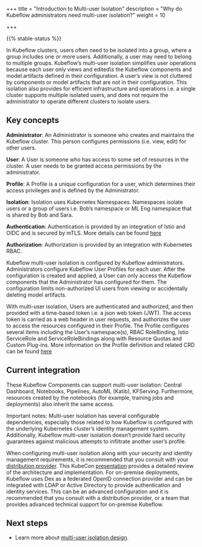 +++
title = "Introduction to Multi-user Isolation"
description = "Why do Kubeflow administrators need multi-user isolation?"
weight = 10
                    
+++

{{% stable-status %}}

In Kubeflow clusters, users often need to be isolated into a group, where a group includes one or more users.   Additionally, a user may need to belong to multiple groups.  Kubeflow’s multi-user isolation simplifies user operations because each user only views and edited\s the Kubeflow components and model artifacts defined in their configuration.  A user’s view is not cluttered by components or model artifacts that are not in their configuration. This isolation also provides for efficient infrastructure and operations i.e. a single cluster supports multiple isolated users, and does not require the administrator to operate different clusters to isolate users.  

## Key concepts

**Administrator**: An Administrator is someone who creates and maintains the Kubeflow cluster. This person configures permissions (i.e. view, edit) for other users.

**User**: A User is someone who has access to some set of resources in the cluster. A user needs to be granted access permissions by the administrator.

**Profile**: A Profile is a unique configuration for a user, which determines their access privileges and is defined by the Administrator.   

**Isolation**: Isolation uses Kubernetes Namespaces.  Namespaces isolate users or a group of users i.e. Bob’s namespace or ML Eng namespace that is shared by Bob and Sara.

**Authentication**: Authentication is provided by an integration of Istio and OIDC and is secured by mTLS.  More details can be found [here](https://journal.arrikto.com/kubeflow-authentication-with-istio-dex-5eafdfac4782) 

**Authorization**: Authorization is provided by an integration with Kubernetes RBAC. 

Kubeflow multi-user isolation is configured by Kubeflow administrators.   Administrators configure Kubeflow User Profiles for each user.  After the configuration is created and applied, a User can only access the Kubeflow components that the Administrator has configured for them.  The configuration limits non-authorized UI users from viewing or accidentally deleting model artifacts.   

With multi-user isolation, Users are authenticated and authorized, and then provided with a time-based token i.e. a json web token (JWT).   The access token is carried as a web header in user requests, and authorizes the user to access the resources configured in their Profile.  The Profile configures several items including the User’s namespace(s), RBAC RoleBinding, Istio ServiceRole and ServiceRoleBindings along with Resource Quotas and Custom Plug-ins.   More information on the Profile definition and related CRD can be found [here](https://github.com/kubeflow/kubeflow/blob/master/components/profile-controller/README.md)


## Current integration 

These Kubeflow Components can support multi-user isolation: Central Dashboard, Notebooks, Pipelines, AutoML (Katib), KFServing.  Furthermore, resources created by the notebooks (for example, training jobs and deployments) also inherit the same access.

Important notes: Multi-user isolation has several configurable dependencies, especially those related to how Kubeflow is configured with the underlying Kubernetes cluster’s identity management system.   Additionally, Kubeflow multi-user isolation doesn’t provide hard security guarantees against malicious attempts to infiltrate another user’s profile.

When configuring multi-user isolation along with your security and identity management requirements, it is recommended that you consult with your [distribution provider](https://www.kubeflow.org/docs/distributions/).   This KubeCon [presentation](https://www.youtube.com/watch?v=U8yWOKOhzes) provides a detailed review of the architecture and implementation.   For on-premise deployments, Kubeflow uses Dex as a federated OpenID connection provider and can be integrated with LDAP or Active Directory to provide authentication and identity services.   This can be an advanced configuration and it is recommended that you consult with a distribution provider, or a team that provides advanced technical support for on-premise Kubeflow.   

## Next steps

* Learn more about [multi-user isolation design](/docs/components/multi-tenancy/design/).
